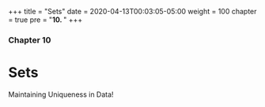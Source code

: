 +++
title = "Sets"
date = 2020-04-13T00:03:05-05:00
weight = 100
chapter = true
pre = "<b>10. </b>"
+++

### Chapter 10

# Sets

Maintaining Uniqueness in Data!
